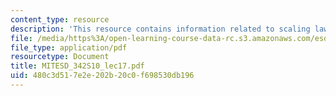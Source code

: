 ```yaml
---
content_type: resource
description: 'This resource contains information related to scaling laws and constraints. '
file: /media/https%3A/open-learning-course-data-rc.s3.amazonaws.com/esd-342-network-representations-of-complex-engineering-systems-spring-2010/480c3d517e2e202b20c0f698530db196_MITESD_342S10_lec17.pdf
file_type: application/pdf
resourcetype: Document
title: MITESD_342S10_lec17.pdf
uid: 480c3d51-7e2e-202b-20c0-f698530db196
---
```

